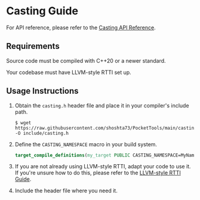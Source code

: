# Casting Guide

For API reference, please refer to the [Casting API Reference](../api/casting.md).

## Requirements

Source code must be compiled with C++20 or a newer standard.

Your codebase must have LLVM-style RTTI set up.

## Usage Instructions

1. Obtain the `casting.h` header file and place it in your compiler's include path.

   ```terminal
   $ wget https://raw.githubusercontent.com/shoshta73/PocketTools/main/casting.h -O include/casting.h
   ```

2. Define the `CASTING_NAMESPACE` macro in your build system.

   ```cmake
   target_compile_definitions(my_target PUBLIC CASTING_NAMESPACE=MyNamespace)
   ```

3. If you are not already using LLVM-style RTTI, adapt your code to use it.
   If you're unsure how to do this, please refer to the [LLVM-style RTTI Guide](../guides/LLVM-style-RTTI.md).

4. Include the header file where you need it.
